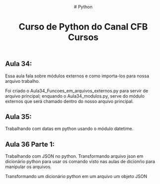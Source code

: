 <header>
# Python
<h1>Curso de Python do Canal CFB Cursos</h1>
</header>
    <section>    
    <h2>Aula 34:</h2>
        <p>Essa aula fala sobre módulos externos e como importa-los para nossa 
           arquivo trabalho.</p>
        <p>Foi criado o Aula34_Funcoes_em_arquivos_externos.py para 
        servir de arquivo principal; enquando o Aula34_modulos.py, serve do módulo externos
        que será chamado dentro do nosso arquivo principal.</p>
    <h2>Aula 35:</h2>
        <p>Trabalhando com datas em python usando o módulo datetime.</p>
    <h2>Aula 36 Parte 1:</h2>
        <p>Trabalhando com JSON no python. Transformando arquivo json em dicionário python para 
        usar os comando visto nas aulas de dicionŕio para manipular os arquivos.</p>
        <p>Transformando um dicionário python em um arquivo um objeto JSON</p>
    </section>